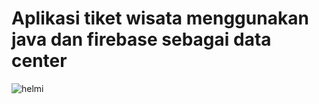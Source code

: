 # Aplikasi tiket wisata menggunakan java dan firebase sebagai data center
![helmi](https://user-images.githubusercontent.com/54210017/80893763-7377c680-8cff-11ea-91ec-69ba916a381a.jpg)


